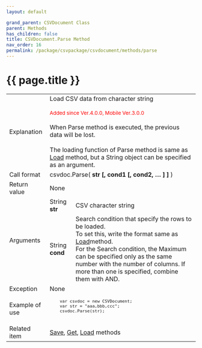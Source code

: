 ```yaml
---
layout: default

grand_parent: CSVDocument Class
parent: Methods
has_children: false
title: CSVDocument.Parse Method
nav_order: 16
permalink: /package/csvpackage/csvdocument/methods/parse
---
```

# {{ page.title }}

<table>
  <tr>
    <td>Explanation</td>
    <td colspan="2">Load CSV data from character string<br><br><small><span style="color:red">Added since Ver.4.0.0, Mobile Ver.3.0.0</span></small><br><br>When Parse method is executed, the previous data will be lost.<br><br>The loading function of Parse method is same as <a href="/package/csvpackage/csvdocument/methods/load">Load</a> method, but a String object can be specified as an argument.</td>
  </tr>
  <tr>
    <td>Call format</td>
    <td colspan="2">csvdoc.Parse( <b>str [, cond1 [, cond2, … ] ]</b> )</td>
  </tr>
  <tr>
    <td>Return value</td>
    <td colspan="2">None</td>
  </tr>  
  <tr>
    <td rowspan="2">Arguments</td>
    <td>String <b>str</b></td>
    <td>CSV character string</td>
  </tr>
  <tr>
    <td>String <b>cond</b></td>
    <td>Search condition that specify the rows to be loaded.<br>To set this, write the format same as <a href="/package/csvpackage/csvdocument/methods/load">Load</a>method.<br>For the Search condition, the Maximum can be specified only as the same number with the number of columns. If more than one is specified, combine them with AND.</td>
  </tr>
  <tr>
    <td>Exception</td>
    <td colspan="2">None</td>
  </tr>
  <tr>
    <td>Example of use</td>
    <td colspan="2"><code><pre>
    var csvdoc = new CSVDocument;
    var str = "aaa,bbb,ccc";
    csvdoc.Parse(str);
    </pre></code></td>
  </tr>
  <tr>
    <td>Related item</td>
    <td colspan="2"><a href="/package/csvpackage/csvdocument/methods/save">Save</a>, <a href="/package/csvpackage/csvdocument/methods/get">Get</a>, <a href="/package/csvpackage/csvdocument/methods/load">Load</a> methods</td>
  </tr>
</table>



